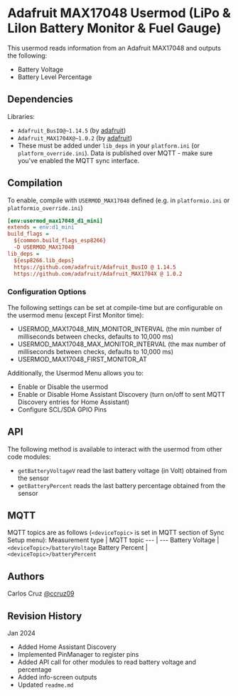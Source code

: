 # Adafruit MAX17048 Usermod (LiPo & LiIon Battery Monitor & Fuel Gauge)
This usermod reads information from an Adafruit MAX17048  and outputs the following:
  - Battery Voltage
  - Battery Level Percentage


## Dependencies
Libraries:
  - `Adafruit_BusIO@~1.14.5` (by [adafruit](https://github.com/adafruit/Adafruit_BusIO))
  - `Adafruit_MAX1704X@~1.0.2` (by [adafruit](https://github.com/adafruit/Adafruit_MAX1704X))
  - These must be added under `lib_deps` in your `platform.ini` (or `platform_override.ini`).
Data is published over MQTT - make sure you've enabled the MQTT sync interface.

## Compilation

To enable, compile with `USERMOD_MAX17048` defined  (e.g. in `platformio.ini` or `platformio_override.ini`)
```ini
[env:usermod_max17048_d1_mini]
extends = env:d1_mini
build_flags =
  ${common.build_flags_esp8266}
  -D USERMOD_MAX17048
lib_deps = 
  ${esp8266.lib_deps}
  https://github.com/adafruit/Adafruit_BusIO @ 1.14.5
  https://github.com/adafruit/Adafruit_MAX1704X @ 1.0.2
```

### Configuration Options
The following settings can be set at compile-time but are configurable on the usermod menu (except First Monitor time):
  - USERMOD_MAX17048_MIN_MONITOR_INTERVAL (the min number of milliseconds between checks, defaults to 10,000 ms)
  - USERMOD_MAX17048_MAX_MONITOR_INTERVAL (the max number of milliseconds between checks, defaults to 10,000 ms)
  - USERMOD_MAX17048_FIRST_MONITOR_AT


Additionally, the Usermod Menu allows you to:
  - Enable or Disable the usermod
  - Enable or Disable Home Assistant Discovery (turn on/off to sent MQTT Discovery entries for Home Assistant)
  - Configure SCL/SDA GPIO Pins

## API
The following method is available to interact with the usermod from other code modules:
  - `getBatteryVoltageV` read the last battery voltage (in Volt) obtained from the sensor
  - `getBatteryPercent` reads the last battery percentage obtained from the sensor

## MQTT
MQTT topics are as follows (`<deviceTopic>` is set in MQTT section of Sync Setup menu):
Measurement type | MQTT topic
--- | ---
Battery Voltage | `<deviceTopic>/batteryVoltage`
Battery Percent | `<deviceTopic>/batteryPercent`

## Authors
Carlos Cruz [@ccruz09](https://github.com/ccruz09)


## Revision History
Jan 2024
  - Added Home Assistant Discovery
  - Implemented PinManager to register pins
  - Added API call for other modules to read battery voltage and percentage
  - Added info-screen outputs
  - Updated `readme.md`

